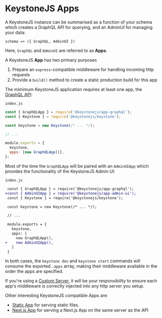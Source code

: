 <!--[meta]
section: guides
title: KeystoneJS Apps
[meta]-->

# KeystoneJS Apps

A KeystoneJS instance can be summarised as a function of your schema which
creates a GraphQL API for querying, and an AdminUI for managing your data:

```
schema => ({ GraphQL, AdminUI })
```

Here, `GraphQL` and `AdminUI` are referred to as **Apps**.

A KeystoneJS **App** has two primary purposes

1. Prepare an `express`-compatible middleware for handling incoming http requests
2. Provide a `build()` method to create a static production build for this app

The mimimum KeystoneJS application requires at least one app, the [GraphQL
API](../../keystonejs/app-graphql):

`index.js`

```javascript
const { GraphQLApp } = require('@keystonejs/app-graphql');
const { Keystone } = require('@keystonejs/keystone');

const keystone = new Keystone(/* ... */);

// ...

module.exports = {
  keystone,
  apps: [new GraphQLApp()],
};
```

Most of the time the `GraphQLApp` will be paired with an `AdminUIApp` which
provides the functionality of the KeystoneJS Admin UI:

`index.js`

```diff
 const { GraphQLApp } = require('@keystonejs/app-graphql');
+const { AdminUIApp } = require('@keystonejs/app-admin-ui');
 const { Keystone } = require('@keystonejs/keystone');

 const keystone = new Keystone(/* ... */);

 // ...

 module.exports = {
   keystone,
   apps: [
     new GraphQLApp(),
+    new AdminUIApp(),
   ]
 }
```

In both cases, the `keystone dev` and `keystone start` commands will consume the
exported `.apps` array, making their middleware available in the order the apps
are specified.

If you're using a [Custom Server](/guides/custom-server), it will be your
responsibility to ensure each app's middleware is correctly injected into any
http server you setup.

Other interesting KeystoneJS compatible Apps are:

- [Static App](/keystonejs/app-static) for serving static files.
- [Next.js App](/keystonejs/app-next) for serving a Next.js App on the same server as the API
